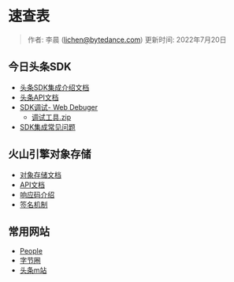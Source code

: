 # 速查表
> 作者: 李晨 (lichen@bytedance.com)
> 更新时间: 2022年7月20日


## 今日头条SDK

* [头条SDK集成介绍文档](https://growingio.gitbook.io/v3/developer-manual/sdkintegrated?_ts_=1658314423)
* [头条API文档](https://growingio.gitbook.io/v3/developer-manual/api-reference?_ts_=1658314923)
* [SDK调试- Web Debuger](https://growingio.gitbook.io/v3/developer-manual/debugging/web-debugger?_ts_=1658313313)
    * [调试工具.zip](https://assets.growingio.com/growingio_web_debugger.zip?token=PUbCujvCucKXOA58w73DkMOaBcK9wqlUw6gL&_ts=1658322441)
* [SDK集成常见问题](https://growingio.gitbook.io/v3/product-faq/sdk?_ts_=1658324723)


## 火山引擎对象存储

* [对象存储文档](https://www.volcengine.com/docs/6349?_ts_=1658321600)
* [API文档](https://www.volcengine.com/docs/6349/74836?_ts_=165832837)
* [响应码介绍](https://www.volcengine.com/docs/6349/74874?_ts_=1658327831)
* [签名机制](https://www.volcengine.com/docs/6349/74839?_ts_=1658327831)


## 常用网站
* [People](https://people.bytedance.net?_ts_=1658313244)
* [字节圈](https://ee.bytedance.net?_ts_=1658315774)
* [头条m站](https://m.toutiao.com/?_ts_=1658323423)


